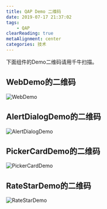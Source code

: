 ```yaml
---
title: QAP Demo 二维码
date: 2019-07-17 21:37:02
tags:
    - QAP
clearReading: true
metaAlignment: center
categories: 技术
---
```


下面组件的Demo二维码请用千牛扫描。

<!-- excerpt -->

## WebDemo的二维码
![WebDemo](https://cdn.nlark.com/yuque/0/2019/png/103782/1563543565161-a7458630-a00a-41ad-ab4c-48b576c3f44d.png)

## AlertDialogDemo的二维码
![AlertDialogDemo](https://cdn.nlark.com/yuque/0/2019/png/103782/1563543587536-79ee11d1-74b5-4a7c-b764-1285ce83e606.png)

## PickerCardDemo的二维码
![PickerCardDemo](https://cdn.nlark.com/yuque/0/2019/png/103782/1563543612089-d0bad5d3-afd7-4bfb-bc41-1e70f7e5c1c4.png)

## RateStarDemo的二维码
![RateStarDemo](https://cdn.nlark.com/yuque/0/2019/png/103782/1563543651953-506d4038-f653-4aef-a210-c873663328b4.png)